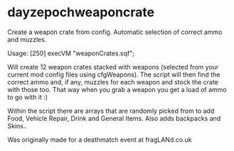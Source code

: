 dayzepochweaponcrate
====================

Create a weapon crate from config. Automatic selection of correct ammo and muzzles.

Usage: [250] execVM "weaponCrates.sqf";

Will create 12 weapon crates stacked with weapons (selected from your current mod config files using cfgWeapons). The script will then find the correct ammo and, if any, muzzles for each weapon and stock the crate with those too. That way when you grab a weapon you get a load of ammo to go with it :)

Within the script there are arrays that are randomly picked from to add Food, Vehicle Repair, Drink and General Items. Also adds backpacks and Skins..

Was originally made for a deathmatch event at fragLANd.co.uk 
